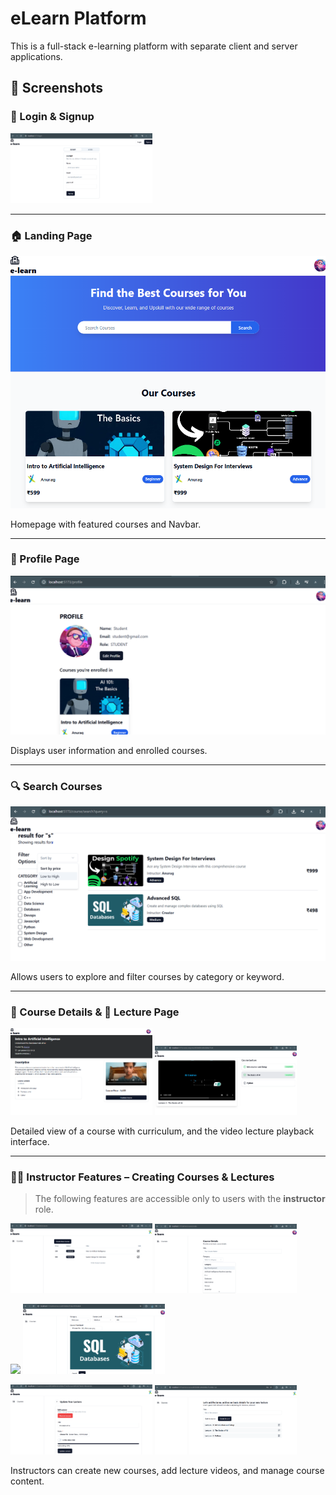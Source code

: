 # eLearn Platform

This is a full-stack e-learning platform with separate client and server applications.

## 📸 Screenshots

### 🔐 Login & Signup

<p float="left">
  <img src="screenshots/login.png" width="45%" />

</p>

---

### 🏠 Landing Page

![Landing Page](screenshots/landingPage.png)

Homepage with featured courses and Navbar.

---

### 👤 Profile Page

![Profile Page](screenshots/profile.png)

Displays user information and enrolled courses.

---

### 🔍 Search Courses

![Search Courses](screenshots/searchCourses.png)

Allows users to explore and filter courses by category or keyword.

---

### 📘 Course Details & 🎥 Lecture Page

<p float="left">
  <img src="screenshots/coursePage.png" width="45%" />
  <img src="screenshots/courseLecture.png" width="45%" />
</p>



Detailed view of a course with curriculum, and the video lecture playback interface.

---

### 🧑‍🏫 Instructor Features – Creating Courses & Lectures

> The following features are accessible only to users with the **instructor** role.

<p float="left">
  <img src="screenshots/creatorCourses.png" width="45%" />
  <img src="screenshots/creatingCourse.png" width="45%" />
 
</p>
<p float="left">
  <img src="screenshots/courseDetails1.png" width="45%" />
  <img src="screenshots/courseDetails2.png" width="45%" />
 
</p>
<p float="left">
  <img src="screenshots/addingLecture.png" width="45%" />
  <img src="screenshots/lectureList.png" width="45%" />
 
</p>

Instructors can create new courses, add lecture videos, and manage course content.

```

